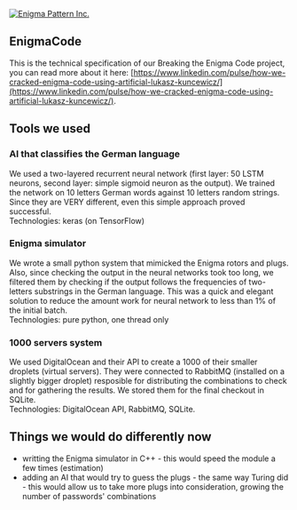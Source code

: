 [![Enigma Pattern Inc.](https://raw.githubusercontent.com/EnigmaPatternInc/EnigmaCode/master/Enigma_github.png)](http://www.enigmapattern.com)
## EnigmaCode

This is the technical specification of our Breaking the Enigma Code project, you can read more about it here: 
[https://www.linkedin.com/pulse/how-we-cracked-enigma-code-using-artificial-lukasz-kuncewicz/](https://www.linkedin.com/pulse/how-we-cracked-enigma-code-using-artificial-lukasz-kuncewicz/).

## Tools we used

### AI that classifies the German language
We used a two-layered recurrent neural network (first layer: 50 LSTM neurons, second layer: simple sigmoid neuron as the output). We trained the network on 10 letters German words against 10 letters random strings. Since they are VERY different, even this simple approach proved successful.  
Technologies: keras (on TensorFlow)

### Enigma simulator
We wrote a small python system that mimicked the Enigma rotors and plugs. Also, since checking the output in the neural networks took too long, we filtered them by checking if the output follows the frequencies of two-letters substrings in the German language. This was a quick and elegant solution to reduce the amount work for neural network to less than 1% of the initial batch.  
Technologies: pure python, one thread only

### 1000 servers system
We used DigitalOcean and their API to create a 1000 of their smaller droplets (virtual servers). They were connected to RabbitMQ (installed on a slightly bigger droplet) resposible for distributing the combinations to check and for gathering the results. We stored them for the final checkout in SQLite.  
Technologies: DigitalOcean API, RabbitMQ, SQLite.

## Things we would do differently now
* writting the Enigma simulator in C++ - this would speed the module a few times (estimation)
* adding an AI that would try to guess the plugs - the same way Turing did - this would allow us to take more plugs into consideration, growing the number of passwords' combinations
